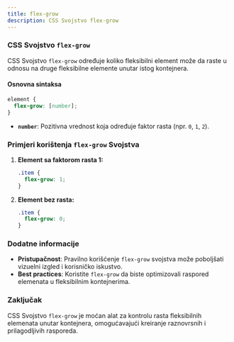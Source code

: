 ```yaml
---
title: flex-grow
description: CSS Svojstvo flex-grow
---
```


### CSS Svojstvo `flex-grow`

CSS Svojstvo `flex-grow` određuje koliko fleksibilni element može da raste u odnosu na druge fleksibilne elemente unutar istog kontejnera.

#### Osnovna sintaksa

```css
element {
  flex-grow: [number];
}
```

- **`number`**: Pozitivna vrednost koja određuje faktor rasta (npr. `0`, `1`, `2`).

### Primjeri korištenja `flex-grow` Svojstva

1. **Element sa faktorom rasta 1:**

   ```css
   .item {
     flex-grow: 1;
   }
   ```

2. **Element bez rasta:**

   ```css
   .item {
     flex-grow: 0;
   }
   ```

### Dodatne informacije

- **Pristupačnost**: Pravilno korišćenje `flex-grow` svojstva može poboljšati vizuelni izgled i korisničko iskustvo.
- **Best practices**: Koristite `flex-grow` da biste optimizovali raspored elemenata u fleksibilnim kontejnerima.

### Zaključak

CSS Svojstvo `flex-grow` je moćan alat za kontrolu rasta fleksibilnih elemenata unutar kontejnera, omogućavajući kreiranje raznovrsnih i prilagodljivih rasporeda.
